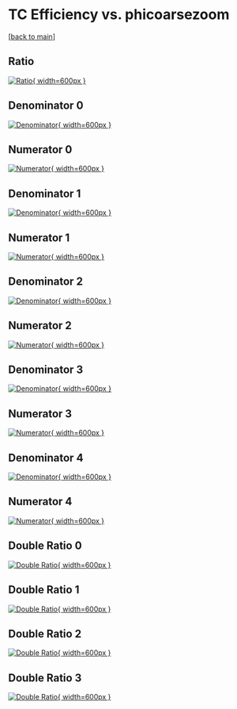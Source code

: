 # TC Efficiency vs. phicoarsezoom

[[back to main](./)]



## Ratio

[![Ratio](../mtv/var/TC_base_11_1_eff_phicoarsezoom.png){ width=600px }](../mtv/var/TC_base_11_1_eff_phicoarsezoom.pdf)

## Denominator 0

[![Denominator](../mtv/den/TC_base_11_1_eff_phicoarsezoom_den0.png){ width=600px }](../mtv/den/TC_base_11_1_eff_phicoarsezoom_den0.pdf)

## Numerator 0

[![Numerator](../mtv/num/TC_base_11_1_eff_phicoarsezoom_num0.png){ width=600px }](../mtv/num/TC_base_11_1_eff_phicoarsezoom_num0.pdf)

## Denominator 1

[![Denominator](../mtv/den/TC_base_11_1_eff_phicoarsezoom_den1.png){ width=600px }](../mtv/den/TC_base_11_1_eff_phicoarsezoom_den1.pdf)

## Numerator 1

[![Numerator](../mtv/num/TC_base_11_1_eff_phicoarsezoom_num1.png){ width=600px }](../mtv/num/TC_base_11_1_eff_phicoarsezoom_num1.pdf)

## Denominator 2

[![Denominator](../mtv/den/TC_base_11_1_eff_phicoarsezoom_den2.png){ width=600px }](../mtv/den/TC_base_11_1_eff_phicoarsezoom_den2.pdf)

## Numerator 2

[![Numerator](../mtv/num/TC_base_11_1_eff_phicoarsezoom_num2.png){ width=600px }](../mtv/num/TC_base_11_1_eff_phicoarsezoom_num2.pdf)

## Denominator 3

[![Denominator](../mtv/den/TC_base_11_1_eff_phicoarsezoom_den3.png){ width=600px }](../mtv/den/TC_base_11_1_eff_phicoarsezoom_den3.pdf)

## Numerator 3

[![Numerator](../mtv/num/TC_base_11_1_eff_phicoarsezoom_num3.png){ width=600px }](../mtv/num/TC_base_11_1_eff_phicoarsezoom_num3.pdf)

## Denominator 4

[![Denominator](../mtv/den/TC_base_11_1_eff_phicoarsezoom_den4.png){ width=600px }](../mtv/den/TC_base_11_1_eff_phicoarsezoom_den4.pdf)

## Numerator 4

[![Numerator](../mtv/num/TC_base_11_1_eff_phicoarsezoom_num4.png){ width=600px }](../mtv/num/TC_base_11_1_eff_phicoarsezoom_num4.pdf)

## Double Ratio 0

[![Double Ratio](../mtv/ratio/TC_base_11_1_eff_phicoarsezoom_ratio0.png){ width=600px }](../mtv/ratio/TC_base_11_1_eff_phicoarsezoom_ratio0.pdf)

## Double Ratio 1

[![Double Ratio](../mtv/ratio/TC_base_11_1_eff_phicoarsezoom_ratio1.png){ width=600px }](../mtv/ratio/TC_base_11_1_eff_phicoarsezoom_ratio1.pdf)

## Double Ratio 2

[![Double Ratio](../mtv/ratio/TC_base_11_1_eff_phicoarsezoom_ratio2.png){ width=600px }](../mtv/ratio/TC_base_11_1_eff_phicoarsezoom_ratio2.pdf)

## Double Ratio 3

[![Double Ratio](../mtv/ratio/TC_base_11_1_eff_phicoarsezoom_ratio3.png){ width=600px }](../mtv/ratio/TC_base_11_1_eff_phicoarsezoom_ratio3.pdf)

